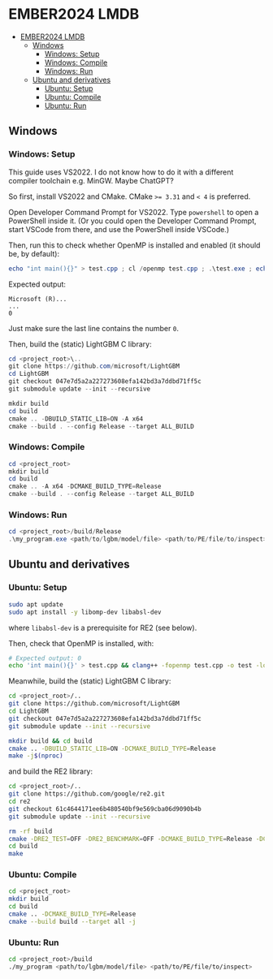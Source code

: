 # EMBER2024 LMDB

- [EMBER2024 LMDB](#ember2024-lmdb)
  - [Windows](#windows)
    - [Windows: Setup](#windows-setup)
    - [Windows: Compile](#windows-compile)
    - [Windows: Run](#windows-run)
  - [Ubuntu and derivatives](#ubuntu-and-derivatives)
    - [Ubuntu: Setup](#ubuntu-setup)
    - [Ubuntu: Compile](#ubuntu-compile)
    - [Ubuntu: Run](#ubuntu-run)

## Windows

### Windows: Setup

This guide uses VS2022. I do not know
how to do it with a different compiler
toolchain e.g. MinGW. Maybe ChatGPT?

So first, install VS2022 and CMake.
CMake `>= 3.31` and `< 4` is preferred.

Open Developer Command Prompt for
VS2022. Type `powershell` to open
a PowerShell inside it. (Or you
could open the Developer Command
Prompt, start VSCode from there,
and use the PowerShell inside
VSCode.)

Then, run this to check whether
OpenMP is installed and enabled (it
should be, by default):

```powershell
echo "int main(){}" > test.cpp ; cl /openmp test.cpp ; .\test.exe ; echo $LastExitCode ; rm test.*
```

Expected output:

    Microsoft (R)...
    ...
    0

Just make sure the last line contains the number `0`.

Then, build the (static) LightGBM C library:

```powershell
cd <project_root>\..
git clone https://github.com/microsoft/LightGBM
cd LightGBM
git checkout 047e7d5a2a227273608efa142bd3a7ddbd71ff5c
git submodule update --init --recursive

mkdir build
cd build
cmake .. -DBUILD_STATIC_LIB=ON -A x64
cmake --build . --config Release --target ALL_BUILD
```

### Windows: Compile

```powershell
cd <project_root>
mkdir build
cd build
cmake .. -A x64 -DCMAKE_BUILD_TYPE=Release
cmake --build . --config Release --target ALL_BUILD
```

### Windows: Run

```powershell
cd <project_root>/build/Release
.\my_program.exe <path/to/lgbm/model/file> <path/to/PE/file/to/inspect>
```

## Ubuntu and derivatives

### Ubuntu: Setup

```sh
sudo apt update
sudo apt install -y libomp-dev libabsl-dev
```

where `libabsl-dev` is a prerequisite for RE2
(see below).

Then, check that OpenMP is installed, with:

```sh
# Expected output: 0
echo 'int main(){}' > test.cpp && clang++ -fopenmp test.cpp -o test -lomp && rm -f test.cpp && rm -f test && echo $?
```

Meanwhile, build the (static) LightGBM C library:

```sh
cd <project_root>/..
git clone https://github.com/microsoft/LightGBM
cd LightGBM
git checkout 047e7d5a2a227273608efa142bd3a7ddbd71ff5c
git submodule update --init --recursive

mkdir build && cd build
cmake .. -DBUILD_STATIC_LIB=ON -DCMAKE_BUILD_TYPE=Release
make -j$(nproc)
```

and build the RE2 library:

```sh
cd <project_root>/..
git clone https://github.com/google/re2.git
cd re2
git checkout 61c4644171ee6b480540bf9e569cba06d9090b4b
git submodule update --init --recursive

rm -rf build
cmake -DRE2_TEST=OFF -DRE2_BENCHMARK=OFF -DCMAKE_BUILD_TYPE=Release -DCMAKE_INSTALL_PREFIX=/usr -S . -B build
cd build
make
```

### Ubuntu: Compile

```sh
cd <project_root>
mkdir build
cd build
cmake .. -DCMAKE_BUILD_TYPE=Release
cmake --build build --target all -j
```

### Ubuntu: Run

```sh
cd <project_root>/build
./my_program <path/to/lgbm/model/file> <path/to/PE/file/to/inspect>
```
